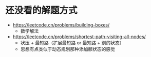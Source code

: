 # 还没看的解题方式
- https://leetcode.cn/problems/building-boxes/
    - 数学解法
- https://leetcode.cn/problems/shortest-path-visiting-all-nodes/
    - 状压 + 最短路（扩展最短路 or 最短路 + 别的状态）
    - 思想有点类似于动态规划那种添加额状态的感觉